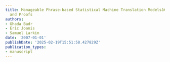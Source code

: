 ```yaml
---
title: Manageable Phrase-based Statistical Machine Translation Modelsâ€“with Pseudo-code
  and Proofs
authors:
- Ghada Badr
- Eric Joanis
- Samuel Larkin
date: '2007-01-01'
publishDate: '2025-02-19T15:51:58.427829Z'
publication_types:
- manuscript
---
```

